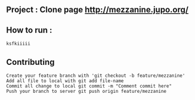 ## Project : Clone page http://mezzanine.jupo.org/

## How to run : 
	ksfkiiiii
## Contributing
	
	Create your feature branch with 'git checkout -b feature/mezzanine'
	Add all file to local with git add file-name
	Commit all change to local git commit -m "Comment commit here"
	Push your branch to server git push origin feature/mezzanine
